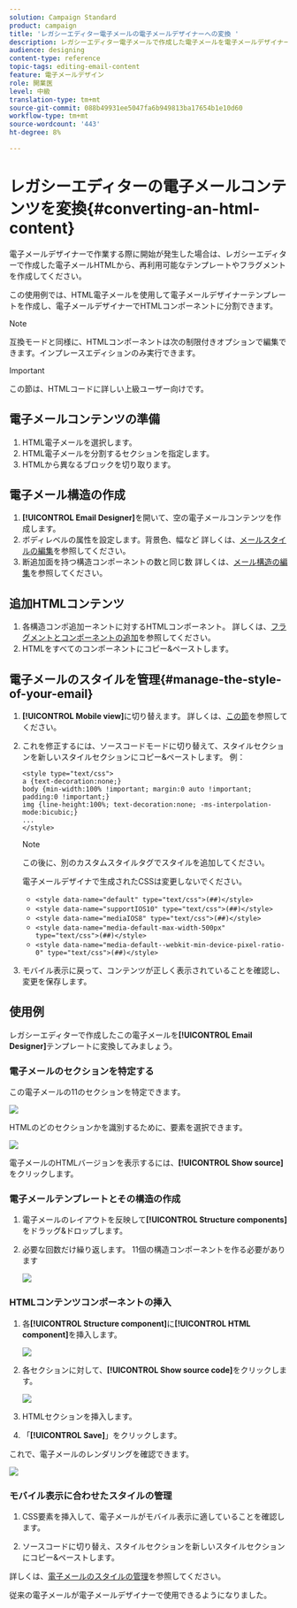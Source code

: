```yaml
---
solution: Campaign Standard
product: campaign
title: 'レガシーエディター電子メールの電子メールデザイナーへの変換 '
description: レガシーエディター電子メールで作成した電子メールを電子メールデザイナーに送信する方法を確認します。
audience: designing
content-type: reference
topic-tags: editing-email-content
feature: 電子メールデザイン
role: 開業医
level: 中級
translation-type: tm+mt
source-git-commit: 088b49931ee5047fa6b949813ba17654b1e10d60
workflow-type: tm+mt
source-wordcount: '443'
ht-degree: 8%

---
```



# レガシーエディターの電子メールコンテンツを変換{#converting-an-html-content}

電子メールデザイナーで作業する際に開始が発生した場合は、レガシーエディターで作成した電子メールHTMLから、再利用可能なテンプレートやフラグメントを作成してください。

この使用例では、HTML電子メールを使用して電子メールデザイナーテンプレートを作成し、電子メールデザイナーでHTMLコンポーネントに分割できます。

>[!NOTE]
>
>互換モードと同様に、HTMLコンポーネントは次の制限付きオプションで編集できます。インプレースエディションのみ実行できます。

>[!IMPORTANT]
>
>この節は、HTMLコードに詳しい上級ユーザー向けです。

## 電子メールコンテンツの準備

1. HTML電子メールを選択します。
1. HTML電子メールを分割するセクションを指定します。
1. HTMLから異なるブロックを切り取ります。

## 電子メール構造の作成

1. **[!UICONTROL Email Designer]**&#x200B;を開いて、空の電子メールコンテンツを作成します。
1. ボディレベルの属性を設定します。背景色、幅など 詳しくは、[メールスタイルの編集](../../designing/using/styles.md)を参照してください。
1. 断追加面を持つ構造コンポーネントの数と同じ数 詳しくは、[メール構造の編集](../../designing/using/designing-from-scratch.md#defining-the-email-structure)を参照してください。

## 追加HTMLコンテンツ

1. 各構造コンポ追加ーネントに対するHTMLコンポーネント。 詳しくは、[フラグメントとコンポーネントの追加](../../designing/using/designing-from-scratch.md#defining-the-email-structure)を参照してください。
1. HTMLをすべてのコンポーネントにコピー&amp;ペーストします。

## 電子メールのスタイルを管理{#manage-the-style-of-your-email}

1. **[!UICONTROL Mobile view]**&#x200B;に切り替えます。 詳しくは、[この節](../../designing/using/plain-text-html-modes.md#switching-to-mobile-view)を参照してください。

1. これを修正するには、ソースコードモードに切り替えて、スタイルセクションを新しいスタイルセクションにコピー&amp;ペーストします。 例：

   ```
   <style type="text/css">
   a {text-decoration:none;}
   body {min-width:100% !important; margin:0 auto !important; padding:0 !important;}
   img {line-height:100%; text-decoration:none; -ms-interpolation-mode:bicubic;}
   ...
   </style>
   ```

   >[!NOTE]
   >
   >この後に、別のカスタムスタイルタグでスタイルを追加してください。
   >
   >電子メールデザイナで生成されたCSSは変更しないでください。
   >
   >* `<style data-name="default" type="text/css">(##)</style>`
   >* `<style data-name="supportIOS10" type="text/css">(##)</style>`
   >* `<style data-name="mediaIOS8" type="text/css">(##)</style>`
   >* `<style data-name="media-default-max-width-500px" type="text/css">(##)</style>`
   >* `<style data-name="media-default--webkit-min-device-pixel-ratio-0" type="text/css">(##)</style>`


1. モバイル表示に戻って、コンテンツが正しく表示されていることを確認し、変更を保存します。

## 使用例

レガシーエディターで作成したこの電子メールを&#x200B;**[!UICONTROL Email Designer]**&#x200B;テンプレートに変換してみましょう。

### 電子メールのセクションを特定する

この電子メールの11のセクションを特定できます。

![](assets/html-dce-view-mail.png)

HTMLのどのセクションかを識別するために、要素を選択できます。

![](assets/breadcrumbs.png)

電子メールのHTMLバージョンを表示するには、**[!UICONTROL Show source]**&#x200B;をクリックします。

### 電子メールテンプレートとその構造の作成

1. 電子メールのレイアウトを反映して&#x200B;**[!UICONTROL Structure components]**&#x200B;をドラッグ&amp;ドロップします。

1. 必要な回数だけ繰り返します。 11個の構造コンポーネントを作る必要があります

   ![](assets/structure-components-migration.png)

### HTMLコンテンツコンポーネントの挿入

1. 各&#x200B;**[!UICONTROL Structure component]**&#x200B;に&#x200B;**[!UICONTROL HTML component]**&#x200B;を挿入します。

   ![](assets/html-components.png)

1. 各セクションに対して、**[!UICONTROL Show source code]**&#x200B;をクリックします。

   ![](assets/show-source-code.png)

1. HTMLセクションを挿入します。

1. 「**[!UICONTROL Save]**」をクリックします。

これで、電子メールのレンダリングを確認できます。

![](assets/migrated-email-result.png)

### モバイル表示に合わせたスタイルの管理

1. CSS要素を挿入して、電子メールがモバイル表示に適していることを確認します。

1. ソースコードに切り替え、スタイルセクションを新しいスタイルセクションにコピー&amp;ペーストします。

詳しくは、[電子メールのスタイルの管理](#manage-the-style-of-your-email)を参照してください。

従来の電子メールが電子メールデザイナーで使用できるようになりました。